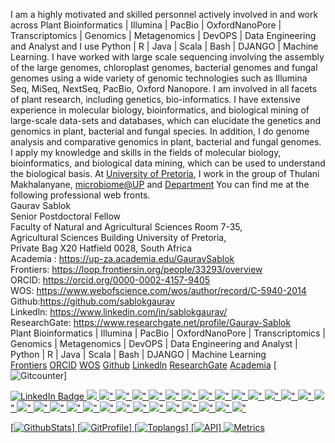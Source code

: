 I am a highly motivated and skilled personnel actively involved in and work across Plant Bioinformatics | Illumina | PacBio | OxfordNanoPore | Transcriptomics | Genomics | Metagenomics | DevOPS | Data Engineering and Analyst and I use Python | R | Java | Scala | Bash | DJANGO | Machine Learning. I have worked with large scale sequencing involving the assembly of the large genomes, chloroplast genomes, bacterial genomes and fungal genomes using a wide variety of genomic technologies such as Illumina Seq, MiSeq, NextSeq, PacBio, Oxford Nanopore. I am involved in all facets of plant research, including genetics, bio-informatics. I have extensive experience in molecular biology, bioinformatics, and biological mining of large-scale data-sets and databases, which can elucidate the genetics and genomics in plant, bacterial and fungal species. In addition, I do genome analysis and comparative genomics in plant, bacterial and fungal genomes. I apply my knowledge and skills in the fields of molecular biology, bioinformatics, and biological data mining, which can be used to understand the biological basis. At [University of Pretoria](https://www.up.ac.za), I work in the group of Thulani Makhalanyane, 
[microbiome@UP](https://www.up.ac.za/microbiome) and [Department](https://www.up.ac.za/biochemistry-genetics-and-microbiology)
You can find me at the following professional web fronts. \
Gaurav Sablok \
Senior Postdoctoral Fellow \
Faculty of Natural and Agricultural Sciences Room 7-35, \
Agricultural Sciences Building University of Pretoria, \
Private Bag X20 Hatfield 0028, South Africa \
Academia : https://up-za.academia.edu/GauravSablok \
Frontiers: https://loop.frontiersin.org/people/33293/overview \
ORCID: https://orcid.org/0000-0002-4157-9405 \
WOS: https://www.webofscience.com/wos/author/record/C-5940-2014 \
Github:https://github.com/sablokgaurav \
Linkedln: https://www.linkedin.com/in/sablokgaurav/ \
ResearchGate: https://www.researchgate.net/profile/Gaurav-Sablok \
Plant Bioinformatics | Illumina | PacBio | OxfordNanoPore | Transcriptomics | \
Genomics | Metagenomics | DevOPS | Data Engineering and Analyst | \
Python | R | Java | Scala | Bash | DJANGO | Machine Learning \
[Frontiers](https://loop.frontiersin.org/people/33293/overview)
[ORCID](https://orcid.org/0000-0002-4157-9405)
[WOS](https://www.webofscience.com/wos/author/record/C-5940-2014)
[Github](https://github.com/sablokgaurav)
[Linkedln](https://www.linkedin.com/in/sablokgaurav/)
[ResearchGate](https://www.researchgate.net/profile/Gaurav-Sablok)
[Academia](https://up-za.academia.edu/GauravSablok)
[![Gitcounter](https://hits.seeyoufarm.com/api/count/incr/badge.svg?url=https%3A%2F%2Fgithub.com%2F{sablokgaurav}1212%2Fhit-counter)]

<div id="badges">
  <a href="https://www.linkedin.com/in/sablokgaurav/">
    <img src="https://img.shields.io/badge/LinkedIn-blue?style=for-the-badge&logo=linkedin&logoColor=white" alt="LinkedIn Badge"/>
    <img src = "https://img.shields.io/badge/Keras-FF0000?style=for-the-badge&logo=keras&logoColor=white" />
   <img src = "https://img.shields.io/badge/PyTorch-EE4C2C?style=for-the-badge&logo=pytorch&logoColor=white" />"
   <img src = "https://img.shields.io/badge/TensorFlow-FF6F00?style=for-the-badge&logo=tensorflow&logoColor=white" />"
   <img src = "https://img.shields.io/badge/Ansible-000000?style=for-the-badge&logo=ansible&logoColor=white" />"
   <img src = "https://img.shields.io/badge/conda-342B029.svg?&style=for-the-badge&logo=anaconda&logoColor=white" />"
   <img src = "https://img.shields.io/badge/Django-092E20?style=for-the-badge&logo=django&logoColor=green" />"
   <img src = "https://img.shields.io/badge/Flask-000000?style=for-the-badge&logo=flask&logoColor=white" />"
  <img src = "https://img.shields.io/badge/Jupyter-F37626.svg?&style=for-the-badge&logo=Jupyter&logoColor=white" />"
  <img src = "https://img.shields.io/badge/kubernetes-326ce5.svg?&style=for-the-badge&logo=kubernetes&logoColor=white" />"
  <img src = "https://img.shields.io/badge/OpenCV-27338e?style=for-the-badge&logo=OpenCV&logoColor=white" />"
  <img src = "https://img.shields.io/badge/pypi-3775A9?style=for-the-badge&logo=pypi&logoColor=white" />"
  <img src = "https://img.shields.io/badge/Scala-DC322F?style=for-the-badge&logo=scala&logoColor=white" />"
  <img src = "https://img.shields.io/badge/RStudio-75AADB?style=for-the-badge&logo=RStudio&logoColor=white" />"
  <img src = "https://img.shields.io/badge/Numba-00A3E0?style=for-the-badge&logo=Numba&logoColor=white" />"
  <img src = "https://img.shields.io/badge/Numpy-777BB4?style=for-the-badge&logo=numpy&logoColor=white" />"
  <img src = "https://img.shields.io/badge/Pandas-2C2D72?style=for-the-badge&logo=pandas&logoColor=white" />"
  <img src = "https://img.shields.io/badge/Plotly-239120?style=for-the-badge&logo=plotly&logoColor=white" />"
  <img src = "https://img.shields.io/badge/Python-FFD43B?style=for-the-badge&logo=python&logoColor=blue" />"
  <img src = "https://img.shields.io/badge/R-276DC3?style=for-the-badge&logo=r&logoColor=white" />"
  <img src = "https://img.shields.io/badge/scikit_learn-F7931E?style=for-the-badge&logo=scikit-learn&logoColor=white" />"
  <img src = "https://img.shields.io/badge/SciPy-654FF0?style=for-the-badge&logo=SciPy&logoColor=white" />"
  <img src = "https://img.shields.io/badge/Streamlit-FF4B4B?style=for-the-badge&logo=Streamlit&logoColor=white" />"
  <img src = "https://img.shields.io/badge/mac%20os-000000?style=for-the-badge&logo=apple&logoColor=white" />"
  <img src = "https://img.shields.io/badge/Linux-FCC624?style=for-the-badge&logo=linux&logoColor=black" />"
  <img src = "https://img.shields.io/badge/Academia-fff?style=for-the-badge&logo=academia&logoColor=black" />"
  <img src = "https://img.shields.io/badge/GitHub-100000?style=for-the-badge&logo=github&logoColor=white" />"
  <img src = "https://img.shields.io/badge/-LeetCode-FFA116?style=for-the-badge&logo=LeetCode&logoColor=black" />"
  <img src = "https://img.shields.io/badge/Strava-FC4C02?style=for-the-badge&logo=strava&logoColor=white" />"
  <img src = "https://img.shields.io/badge/iTerm2-000000?style=for-the-badge&logo=iterm2&logoColor=white" />"
</div>

[![GithubStats](https://github-readme-streak-stats.herokuapp.com/?user=sablokgaurav)]
[![GitProfile](https://github-profile-trophy.vercel.app/?username=sablokgaurav)]
[![Toplangs](https://github-readme-stats.vercel.app/api/top-langs/?username=sablokgaurav)]
[![API](https://github-profile-summary-cards.vercel.app/api/cards/profile-details?username=sablokgaurav&theme=darkhub)]
![Metrics](https://metrics.lecoq.io/sablokgaurav?template=classic&base=header%2C%20activity%2C%20community%2C%20repositories%2C%20metadata&base.indepth=false&base.hireable=false&base.skip=false&config.timezone=South%20Africa)

